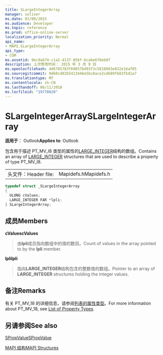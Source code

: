 ```yaml
---
title: SLargeIntegerArray
manager: soliver
ms.date: 03/09/2015
ms.audience: Developer
ms.topic: reference
ms.prod: office-online-server
localization_priority: Normal
api_name:
- MAPI.SLargeIntegerArray
api_type:
- COM
ms.assetid: 9ec9a674-c1a2-4137-856f-6cabe6f0eb9f
description: 上次修改时间： 2015 年 3 月 9 日
ms.openlocfilehash: 4d6785783f69857bd93f3c5818983e832e16af05
ms.sourcegitcommit: 9d60cd82b5413446e5bc8ace2cd689f683fb41a7
ms.translationtype: MT
ms.contentlocale: zh-CN
ms.lasthandoff: 06/11/2018
ms.locfileid: "19778820"
---
```

# <a name="slargeintegerarray"></a><span data-ttu-id="1235b-103">SLargeIntegerArray</span><span class="sxs-lookup"><span data-stu-id="1235b-103">SLargeIntegerArray</span></span>

  
  
<span data-ttu-id="1235b-104">**适用于**： Outlook</span><span class="sxs-lookup"><span data-stu-id="1235b-104">**Applies to**: Outlook</span></span> 
  
<span data-ttu-id="1235b-105">包含用于描述 PT_MV_I8 类型的属性的[LARGE_INTEGER](http://go.microsoft.com/fwlink/?LinkId=132130)结构的数组。</span><span class="sxs-lookup"><span data-stu-id="1235b-105">Contains an array of [LARGE_INTEGER](http://go.microsoft.com/fwlink/?LinkId=132130) structures that are used to describe a property of type PT_MV_I8.</span></span> 
  
|||
|:-----|:-----|
|<span data-ttu-id="1235b-106">头文件：</span><span class="sxs-lookup"><span data-stu-id="1235b-106">Header file:</span></span>  <br/> |<span data-ttu-id="1235b-107">Mapidefs.h</span><span class="sxs-lookup"><span data-stu-id="1235b-107">Mapidefs.h</span></span>  <br/> |
   
```cpp
typedef struct _SLargeIntegerArray
{
  ULONG cValues;
  LARGE_INTEGER FAR *lpli;
} SLargeIntegerArray;

```

## <a name="members"></a><span data-ttu-id="1235b-108">成员</span><span class="sxs-lookup"><span data-stu-id="1235b-108">Members</span></span>

 <span data-ttu-id="1235b-109">**cValues**</span><span class="sxs-lookup"><span data-stu-id="1235b-109">**cValues**</span></span>
  
> <span data-ttu-id="1235b-110">由**lpli**成员指向数组中的值的数目。</span><span class="sxs-lookup"><span data-stu-id="1235b-110">Count of values in the array pointed to by the **lpli** member.</span></span> 
    
 <span data-ttu-id="1235b-111">**lpli**</span><span class="sxs-lookup"><span data-stu-id="1235b-111">**lpli**</span></span>
  
> <span data-ttu-id="1235b-112">指向**LARGE_INTEGER**结构包含的整数值的数组。</span><span class="sxs-lookup"><span data-stu-id="1235b-112">Pointer to an array of **LARGE_INTEGER** structures holding the integer values.</span></span> 
    
## <a name="remarks"></a><span data-ttu-id="1235b-113">备注</span><span class="sxs-lookup"><span data-stu-id="1235b-113">Remarks</span></span>

<span data-ttu-id="1235b-114">有关 PT_MV_18 的详细信息，请参阅[列表的属性类型](property-types.md)。</span><span class="sxs-lookup"><span data-stu-id="1235b-114">For more information about PT_MV_18, see [List of Property Types](property-types.md).</span></span>
  
## <a name="see-also"></a><span data-ttu-id="1235b-115">另请参阅</span><span class="sxs-lookup"><span data-stu-id="1235b-115">See also</span></span>



[<span data-ttu-id="1235b-116">SPropValue</span><span class="sxs-lookup"><span data-stu-id="1235b-116">SPropValue</span></span>](spropvalue.md)


[<span data-ttu-id="1235b-117">MAPI 结构</span><span class="sxs-lookup"><span data-stu-id="1235b-117">MAPI Structures</span></span>](mapi-structures.md)

